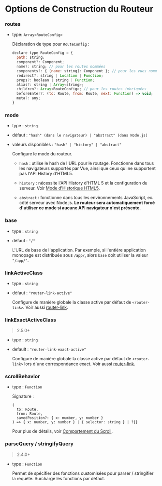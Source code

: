 # Options de Construction du Routeur

### routes

- type: `Array<RouteConfig>`

  Déclaration de type pour `RouteConfig` :

  ``` js
  declare type RouteConfig = {
    path: string;
    component?: Component;
    name?: string; // pour les routes nommées
    components?: { [name: string]: Component }; // pour les vues nommées
    redirect?: string | Location | Function;
    props?: boolean | string | Function;
    alias?: string | Array<string>;
    children?: Array<RouteConfig>; // pour les routes imbriquées
    beforeEnter?: (to: Route, from: Route, next: Function) => void;
    meta?: any;
  }
  ```

### mode

- type : `string`

- défaut : `"hash" (dans le navigateur) | "abstract" (dans Node.js)`

- valeurs disponibles : `"hash" | "history" | "abstract"`

  Configure le mode du routeur.

  - `hash` : utilise le hash de l'URL pour le routage. Fonctionne dans tous les navigateurs supportés par Vue, ainsi que ceux qui ne supportent pas l'API History d'HTML5.

  - `history` : nécessite l'API History d'HTML 5 et la configuration du serveur. Voir [Mode d'Historique HTML5](../essentials/history-mode.md).

  - `abstract` : fonctionne dans tous les environnements JavaScript, ex. côté serveur avec Node.js. **Le routeur sera automatiquement forcé d'utiliser ce mode si aucune API navigateur n'est présente.**

### base

- type : `string`

- défaut : `"/"`

  L'URL de base de l'application. Par exemple, si l'entière application monopage est distribuée sous `/app/`, alors `base` doit utiliser la valeur `"/app/"`.

### linkActiveClass

- type : `string`

- défaut : `"router-link-active"`

  Configure de manière globale la classe active par défaut de `<router-link>`. Voir aussi [router-link](router-link.md).

### linkExactActiveClass

> 2.5.0+

- type : `string`

- default : `"router-link-exact-active"`

  Configure de manière globale la classe active par défaut de `<router-link>` lors d'une correspondance exact. Voir aussi [router-link](router-link.md).

### scrollBehavior

- type : `Function`

  Signature :

  ```
  (
    to: Route,
    from: Route,
    savedPosition?: { x: number, y: number }
  ) => { x: number, y: number } | { selector: string } | ?{}
  ```

  Pour plus de détails, voir [Comportement du Scroll](../advanced/scroll-behavior.md).

### parseQuery / stringifyQuery

> 2.4.0+

- type : `Function`

  Permet de spécifier des fonctions customisées pour parser / stringifier la requête. Surcharge les fonctions par défaut.
